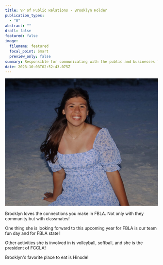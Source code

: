 ```yaml
---
title: VP of Public Relations - Brooklyn Holder
publication_types:
  - "0"
abstract: ""
draft: false
featured: false
image:
  filename: featured
  focal_point: Smart
  preview_only: false
summary: Responsible for communicating with the public and businesses for relations.
date: 2023-10-03T02:52:43.075Z
---
```

![](fbla-brooklyn-holder-pic.jpg)

B﻿rooklyn loves the connections you make in FBLA. Not only with they community but with classmates!

O﻿ne thing she is looking forward to this upcoming year for FBLA is our team fun day and for FBLA state!

O﻿ther activities she is involved in is volleyball, softball, and she is the president of FCCLA!

B﻿rooklyn's favorite place to eat is Hinode!